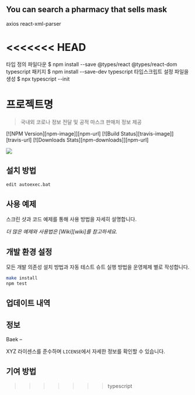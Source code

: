 
## You can search a pharmacy that sells mask


axios
react-xml-parser

<<<<<<< HEAD
=======
타입 정의 파일다운
$ npm install --save @types/react @types/react-dom
typescript 패키지
$ npm install --save-dev typescript
타입스크립트 설정 파일을 생성
$ npx typescript --init


# 프로젝트명
> 국내외 코로나 정보 전달 및 공적 마스크 판매처 정보 제공

[![NPM Version][npm-image]][npm-url]
[![Build Status][travis-image]][travis-url]
[![Downloads Stats][npm-downloads]][npm-url]

![](../header.png)

## 설치 방법

```sh
edit autoexec.bat
```

## 사용 예제

스크린 샷과 코드 예제를 통해 사용 방법을 자세히 설명합니다.

_더 많은 예제와 사용법은 [Wiki][wiki]를 참고하세요._

## 개발 환경 설정

모든 개발 의존성 설치 방법과 자동 테스트 슈트 실행 방법을 운영체제 별로 작성합니다.

```sh
make install
npm test
```

## 업데이트 내역


## 정보

Baek – 

XYZ 라이센스를 준수하며 ``LICENSE``에서 자세한 정보를 확인할 수 있습니다.


## 기여 방법

>>>>>>> typescript
